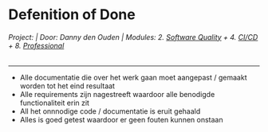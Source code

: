 # Defenition of Done
###### Project:  | Door: Danny den Ouden | Modules: 2. [Software Quality](../Documentatie/Analyse/Canvas%20Modules.md) + 4. [CI/CD](../Documentatie/Analyse/Canvas%20Modules.md) + 8. [Professional](../Documentatie/Analyse/Canvas%20Modules.md)
---
- Alle documentatie die over het werk gaan moet aangepast / gemaakt worden tot het eind resultaat
- Alle requirements zijn nagestreeft waardoor alle benodigde functionaliteit erin zit
- All het onnnodige code / documentatie is eruit gehaald
- Alles is goed getest waardoor er geen fouten kunnen onstaan
